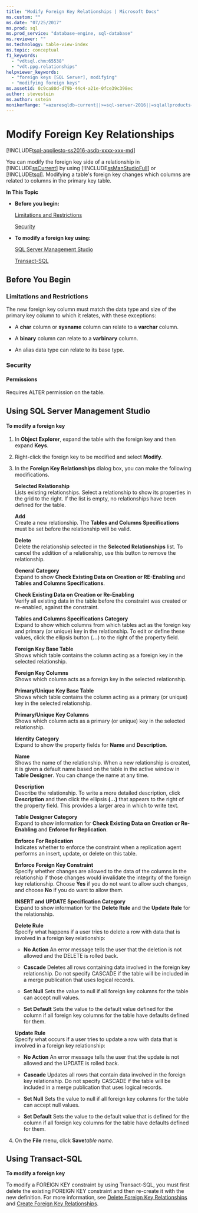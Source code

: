 ```yaml
---
title: "Modify Foreign Key Relationships | Microsoft Docs"
ms.custom: ""
ms.date: "07/25/2017"
ms.prod: sql
ms.prod_service: "database-engine, sql-database"
ms.reviewer: ""
ms.technology: table-view-index
ms.topic: conceptual
f1_keywords: 
  - "vdtsql.chm:65538"
  - "vdt.ppg.relationships"
helpviewer_keywords: 
  - "foreign keys [SQL Server], modifying"
  - "modifying foreign keys"
ms.assetid: 0c9ca80d-d79b-44c4-a21e-0fce39c398ec
author: stevestein
ms.author: sstein
monikerRange: "=azuresqldb-current||>=sql-server-2016||=sqlallproducts-allversions||>=sql-server-linux-2017||=azuresqldb-mi-current"
---
```

# Modify Foreign Key Relationships
[!INCLUDE[tsql-appliesto-ss2016-asdb-xxxx-xxx-md](../../includes/tsql-appliesto-ss2016-asdb-xxxx-xxx-md.md)]

  You can modify the foreign key side of a relationship in [!INCLUDE[ssCurrent](../../includes/sscurrent-md.md)] by using [!INCLUDE[ssManStudioFull](../../includes/ssmanstudiofull-md.md)] or [!INCLUDE[tsql](../../includes/tsql-md.md)]. Modifying a table's foreign key changes which columns are related to columns in the primary key table.  
  
 **In This Topic**  
  
-   **Before you begin:**  
  
     [Limitations and Restrictions](#Restrictions)  
  
     [Security](#Security)  
  
-   **To modify a foreign key using:**  
  
     [SQL Server Management Studio](#SSMSProcedure)  
  
     [Transact-SQL](#TsqlProcedure)  
  
##  <a name="BeforeYouBegin"></a> Before You Begin  
  
###  <a name="Restrictions"></a> Limitations and Restrictions  
 The new foreign key column must match the data type and size of the primary key column to which it relates, with these exceptions:  
  
-   A **char** column or **sysname** column can relate to a **varchar** column.  
  
-   A **binary** column can relate to a **varbinary** column.  
  
-   An alias data type can relate to its base type.  
  
###  <a name="Security"></a> Security  
  
####  <a name="Permissions"></a> Permissions  
 Requires ALTER permission on the table.  
  
##  <a name="SSMSProcedure"></a> Using SQL Server Management Studio  
  
#### To modify a foreign key  
  
1.  In **Object Explorer**, expand the table with the foreign key and then expand **Keys**.  
  
2.  Right-click the foreign key to be modified and select **Modify**.  
  
3.  In the **Foreign Key Relationships** dialog box, you can make the following modifications.  
  
     **Selected Relationship**  
     Lists existing relationships. Select a relationship to show its properties in the grid to the right. If the list is empty, no relationships have been defined for the table.  
  
     **Add**  
     Create a new relationship. The **Tables and Columns Specifications** must be set before the relationship will be valid.  
  
     **Delete**  
     Delete the relationship selected in the **Selected Relationships** list. To cancel the addition of a relationship, use this button to remove the relationship.  
  
     **General Category**  
     Expand to show **Check Existing Data on Creation or RE-Enabling** and **Tables and Columns Specifications**.  
  
     **Check Existing Data on Creation or Re-Enabling**  
     Verify all existing data in the table before the constraint was created or re-enabled, against the constraint.  
  
     **Tables and Columns Specifications Category**  
     Expand to show which columns from which tables act as the foreign key and primary (or unique) key in the relationship. To edit or define these values, click the ellipsis button (**...**) to the right of the property field.  
  
     **Foreign Key Base Table**  
     Shows which table contains the column acting as a foreign key in the selected relationship.  
  
     **Foreign Key Columns**  
     Shows which column acts as a foreign key in the selected relationship.  
  
     **Primary/Unique Key Base Table**  
     Shows which table contains the column acting as a primary (or unique) key in the selected relationship.  
  
     **Primary/Unique Key Columns**  
     Shows which column acts as a primary (or unique) key in the selected relationship.  
  
     **Identity Category**  
     Expand to show the property fields for **Name** and **Description**.  
  
     **Name**  
     Shows the name of the relationship. When a new relationship is created, it is given a default name based on the table in the active window in **Table Designer**. You can change the name at any time.  
  
     **Description**  
     Describe the relationship. To write a more detailed description, click **Description** and then click the ellipsis **(...)** that appears to the right of the property field. This provides a larger area in which to write text.  
  
     **Table Designer Category**  
     Expand to show information for **Check Existing Data on Creation or Re-Enabling** and **Enforce for Replication**.  
  
     **Enforce For Replication**  
     Indicates whether to enforce the constraint when a replication agent performs an insert, update, or delete on this table.  
  
     **Enforce Foreign Key Constraint**  
     Specify whether changes are allowed to the data of the columns in the relationship if those changes would invalidate the integrity of the foreign key relationship. Choose **Yes** if you do not want to allow such changes, and choose **No** if you do want to allow them.  
  
     **INSERT and UPDATE Specification Category**  
     Expand to show information for the **Delete Rule** and the **Update Rule** for the relationship.  
  
     **Delete Rule**  
     Specify what happens if a user tries to delete a row with data that is involved in a foreign key relationship:  
  
    -   **No Action** An error message tells the user that the deletion is not allowed and the DELETE is rolled back.  
  
    -   **Cascade** Deletes all rows containing data involved in the foreign key relationship. Do not specify CASCADE if the table will be included in a merge publication that uses logical records.  
  
    -   **Set Null** Sets the value to null if all foreign key columns for the table can accept null values.  
  
    -   **Set Default** Sets the value to the default value defined for the column if all foreign key columns for the table have defaults defined for them.  
  
     **Update Rule**  
     Specify what occurs if a user tries to update a row with data that is involved in a foreign key relationship:  
  
    -   **No Action** An error message tells the user that the update is not allowed and the UPDATE is rolled back.  
  
    -   **Cascade** Updates all rows that contain data involved in the foreign key relationship. Do not specify CASCADE if the table will be included in a merge publication that uses logical records.  
  
    -   **Set Null** Sets the value to null if all foreign key columns for the table can accept null values.  
  
    -   **Set Default** Sets the value to the default value that is defined for the column if all foreign key columns for the table have defaults defined for them.  
  
4.  On the **File** menu, click **Save**_table name_.  
  
##  <a name="TsqlProcedure"></a> Using Transact-SQL  
 **To modify a foreign key**  
  
 To modify a FOREIGN KEY constraint by using Transact-SQL, you must first delete the existing FOREIGN KEY constraint and then re-create it with the new definition. For more information, see [Delete Foreign Key Relationships](../../relational-databases/tables/delete-foreign-key-relationships.md) and [Create Foreign Key Relationships](../../relational-databases/tables/create-foreign-key-relationships.md).  
  
###  <a name="TsqlExample"></a>  
